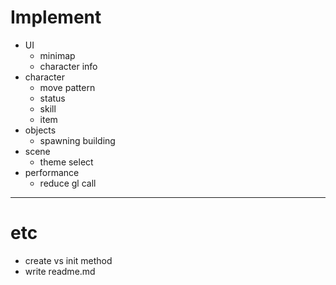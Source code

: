 # Implement

- UI
  - minimap
  - character info
- character
  - move pattern
  - status
  - skill
  - item
- objects
  - spawning building
- scene
  - theme select
- performance
  - reduce gl call



---



# etc

- create vs init method
- write readme.md
